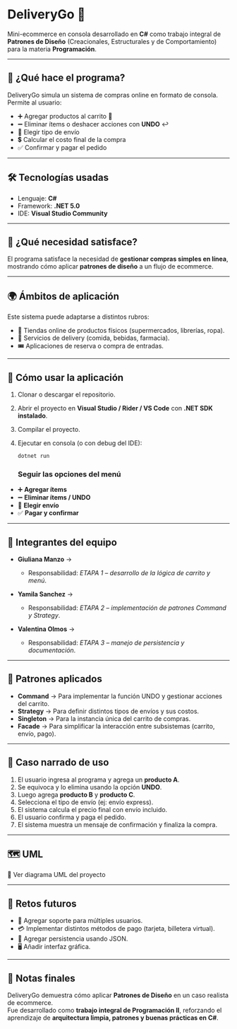 # DeliveryGo 🛒

Mini-ecommerce en consola desarrollado en **C#** como trabajo integral de **Patrones de Diseño** (Creacionales, Estructurales y de Comportamiento) para la materia **Programación**.

---

## 📌 ¿Qué hace el programa?

DeliveryGo simula un sistema de compras online en formato de consola.  
Permite al usuario:

- ➕ Agregar productos al carrito 🛒
- ➖ Eliminar ítems o deshacer acciones con **UNDO** ↩️
- 🚚 Elegir tipo de envío
- 💲 Calcular el costo final de la compra
- ✅ Confirmar y pagar el pedido

---

## 🛠️ Tecnologías usadas

- Lenguaje: **C#**
- Framework: **.NET 5.0**
- IDE: **Visual Studio Community**

---

## 🎯 ¿Qué necesidad satisface?

El programa satisface la necesidad de **gestionar compras simples en línea**, mostrando cómo aplicar **patrones de diseño** a un flujo de ecommerce.

---

## 🌍 Ámbitos de aplicación

Este sistema puede adaptarse a distintos rubros:

- 🛒 Tiendas online de productos físicos (supermercados, librerías, ropa).
- 🍔 Servicios de delivery (comida, bebidas, farmacia).
- 🎟️ Aplicaciones de reserva o compra de entradas.

---

## 🚀 Cómo usar la aplicación

1. Clonar o descargar el repositorio.
2. Abrir el proyecto en **Visual Studio / Rider / VS Code** con **.NET SDK instalado**.
3. Compilar el proyecto.
4. Ejecutar en consola (o con debug del IDE):

   ```bash
   dotnet run
   ```

   ### Seguir las opciones del menú

- ➕ **Agregar ítems**
- ➖ **Eliminar ítems / UNDO**
- 🚚 **Elegir envío**
- ✅ **Pagar y confirmar**

---

## 👥 Integrantes del equipo

- **Giuliana Manzo** →

  - Responsabilidad: _ETAPA 1 – desarrollo de la lógica de carrito y menú_.

- **Yamila Sanchez** →

  - Responsabilidad: _ETAPA 2 – implementación de patrones Command y Strategy_.

- **Valentina Olmos** →
  - Responsabilidad: _ETAPA 3 – manejo de persistencia y documentación_.

---

## 🧩 Patrones aplicados

- **Command** → Para implementar la función UNDO y gestionar acciones del carrito.
- **Strategy** → Para definir distintos tipos de envíos y sus costos.
- **Singleton** → Para la instancia única del carrito de compras.
- **Facade** → Para simplificar la interacción entre subsistemas (carrito, envío, pago).

---

## 📖 Caso narrado de uso

1. El usuario ingresa al programa y agrega un **producto A**.
2. Se equivoca y lo elimina usando la opción **UNDO**.
3. Luego agrega **producto B** y **producto C**.
4. Selecciona el tipo de envío (ej: envío express).
5. El sistema calcula el precio final con envío incluido.
6. El usuario confirma y paga el pedido.
7. El sistema muestra un mensaje de confirmación y finaliza la compra.

---

## 🗺 UML

📌 Ver diagrama UML del proyecto

---

## 🔮 Retos futuros

- 👥 Agregar soporte para múltiples usuarios.
- 💳 Implementar distintos métodos de pago (tarjeta, billetera virtual).
- 📂 Agregar persistencia usando JSON.
- 🖥️ Añadir interfaz gráfica.

---

## 📌 Notas finales

DeliveryGo demuestra cómo aplicar **Patrones de Diseño** en un caso realista de ecommerce.  
Fue desarrollado como **trabajo integral de Programación II**, reforzando el aprendizaje de **arquitectura limpia, patrones y buenas prácticas en C#**.
